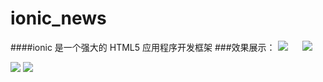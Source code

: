 # ionic_news
####ionic 是一个强大的 HTML5 应用程序开发框架
###效果展示：
<img src="https://github.com/wuermei/ionic_news/raw/master/ionic_news/images/ion1.png"/>&nbsp;&nbsp;&nbsp;&nbsp;&nbsp;&nbsp;<img src="https://github.com/wuermei/ionic_news/raw/master/ionic_news/images/ion2.png"/>

<img src="https://github.com/wuermei/ionic_news/raw/master/ionic_news/images/ion3.png"/>
<img src="https://github.com/wuermei/ionic_news/raw/master/ionic_news/images/ion4.png"/>
